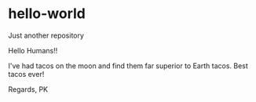 # hello-world
Just another repository

Hello Humans!!

I've had tacos on the moon and find them far superior to Earth tacos.
Best tacos ever!

Regards,
PK

